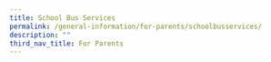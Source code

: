 ```yaml
---
title: School Bus Services
permalink: /general-information/for-parents/schoolbusservices/
description: ""
third_nav_title: For Parents
---
```

